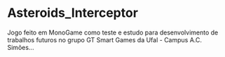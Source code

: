# Asteroids_Interceptor
Jogo feito em MonoGame como teste e estudo para desenvolvimento de trabalhos futuros no grupo GT Smart Games da Ufal - Campus A.C. Simões...
